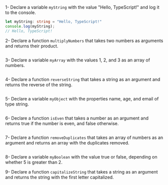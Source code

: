 1- Declare a variable `myString` with the value "Hello, TypeScript!" and log it to the console.
```ts
let myString: string = "Hello, TypeScript!"
console.log(myString);
// Hello, TypeScript!
```

2- Declare a function `multiplyNumbers` that takes two numbers as arguments and returns their product.
```ts
```

3- Declare a variable `myArray` with the values 1, 2, and 3 as an array of numbers.
```ts
```

4- Declare a function `reverseString` that takes a string as an argument and returns the reverse of the string.
```js
```

5- Declare a variable `myObject` with the properties name, age, and email of type string.
```js
```

6- Declare a function `isEven` that takes a number as an argument and returns true if the number is even, and false otherwise.
```js
```

7- Declare a function `removeDuplicates` that takes an array of numbers as an argument and returns an array with the duplicates removed.
```js
```

8- Declare a variable `myBoolean` with the value true or false, depending on whether 5 is greater than 2.

9- Declare a function `capitalizeString` that takes a string as an argument and returns the string with the first letter capitalized.
